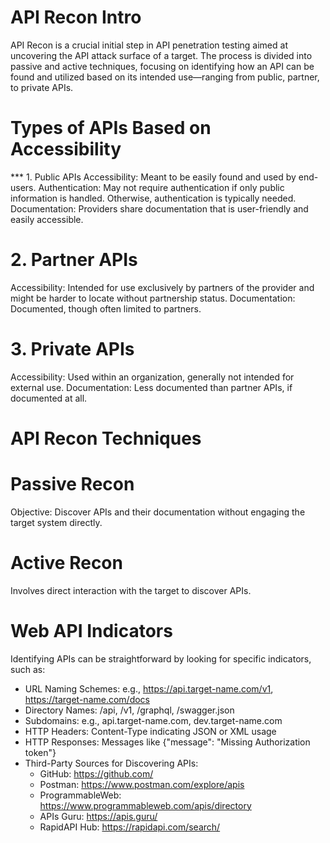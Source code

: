 # API Recon Intro
API Recon is a crucial initial step in API penetration testing aimed at uncovering the API attack surface of a target. The process is divided into passive and active techniques, focusing on identifying how an API can be found and utilized based on its intended use—ranging from public, partner, to private APIs.

# Types of APIs Based on Accessibility
*** 1. Public APIs
Accessibility: Meant to be easily found and used by end-users.
Authentication: May not require authentication if only public information is handled. Otherwise, authentication is typically needed.
Documentation: Providers share documentation that is user-friendly and easily accessible.
# 2. Partner APIs
Accessibility: Intended for use exclusively by partners of the provider and might be harder to locate without partnership status.
Documentation: Documented, though often limited to partners.
# 3. Private APIs
Accessibility: Used within an organization, generally not intended for external use.
Documentation: Less documented than partner APIs, if documented at all.

# API Recon Techniques
# Passive Recon
Objective: Discover APIs and their documentation without engaging the target system directly.
# Active Recon
Involves direct interaction with the target to discover APIs.

# Web API Indicators
Identifying APIs can be straightforward by looking for specific indicators, such as:
- URL Naming Schemes: e.g., https://api.target-name.com/v1, https://target-name.com/docs
- Directory Names: /api, /v1, /graphql, /swagger.json
- Subdomains: e.g., api.target-name.com, dev.target-name.com
- HTTP Headers: Content-Type indicating JSON or XML usage
- HTTP Responses: Messages like {"message": "Missing Authorization token"}
- Third-Party Sources for Discovering APIs:
	- GitHub: https://github.com/
	- Postman: https://www.postman.com/explore/apis
	- ProgrammableWeb: https://www.programmableweb.com/apis/directory
	- APIs Guru: https://apis.guru/
	- RapidAPI Hub: https://rapidapi.com/search/
